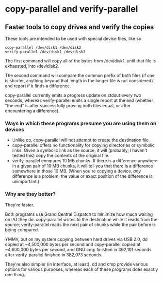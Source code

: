 # copy-parallel and verify-parallel
## Faster tools to copy drives and verify the copies

These tools are intended to be used with special device files, like so:

    copy-parallel /dev/disk1 /dev/disk2
    verify-parallel /dev/disk1 /dev/disk2

The first command will copy all of the bytes from /dev/disk1, until that file is exhausted, into /dev/disk2.

The second command will compare the common prefix of both files (if one is shorter, anything beyond that length in the longer file is not considered) and report if it finds a difference.

copy-parallel currently emits a progress update on stdout every two seconds, whereas verify-parallel emits a single report at the end (whether “the end” is after successfully proving both files equal, or after encountering a difference).

### Ways in which these programs presume you are using them on devices

- Unlike cp, copy-parallel will not attempt to create the destination file.
- copy-parallel offers no functionality for copying directories or symbolic links. Given a symbolic link as the source, it will (probably; I haven't tested this) copy the contents of the original file.
- verify-parallel compares 10 MB chunks. If there is a difference anywhere in a given pair of 10 MB chunks, it will tell you that there is a difference somewhere in those 10 MB. (When you're copying a device, *any* difference is a problem; the value or exact position of the difference is unimportant.)

### Why are they better?

They're faster.

Both programs use Grand Central Dispatch to minimize how much waiting on I/O they do. copy-parallel writes to the destination while it reads from the source; verify-parallel reads the next pair of chunks while the pair before is being compared.

YMMV, but on my system copying between hard drives via USB 2.0, dd copied at ~4,500,000 bytes per second and copy-parallel copied at ~4,600,000 bytes per second, and GNU cmp finished in 392,101 seconds after verify-parallel finished in 382,073 seconds.

They're also simpler (in interface, at least). dd and cmp provide various options for various purposes, whereas each of these programs does exactly one thing.
